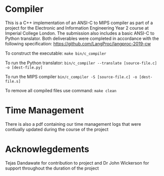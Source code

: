# Compiler
This is a C++ implementation of an ANSI-C to MIPS compiler as part of a project for the Electronic and Information Engineering Year 2 course at Imperial College London. The submission also includes a basic ANSI-C to Python translator. Both deliverables were completed in accordance with the following specification: https://github.com/LangProc/langproc-2019-cw

To construct the executable:
`make bin/c_compiler`

To run the Python translator:
`bin/c_compiler --translate [source-file.c] -o [dest-file.py]`

To run the MIPS compiler
`bin/c_compiler -S [source-file.c] -o [dest-file.s]`

To remove all compiled files use command:
`make clean`

# Time Management
There is also a pdf containing our time management logs that were contiually updated during the course of the project 

# Acknowlegdements
Tejas Dandawate for contribution to project and Dr John Wickerson for support throughout the duration of the project 
